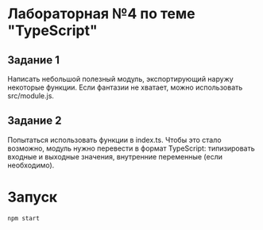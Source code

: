 # Лабораторная №4 по теме "TypeScript"

## Задание 1
Написать небольшой полезный модуль, экспортирующий наружу некоторые функции.
Если фантазии не хватает, можно использовать src/module.js.

## Задание 2
Попытаться использовать функции в index.ts. Чтобы это стало возможно, модуль
нужно перевести в формат TypeScript: типизировать входные и выходные значения,
внутренние переменные (если необходимо).

# Запуск
```npm start```
